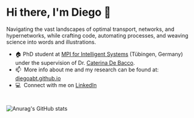 # Hi there, I'm Diego 👋

Navigating the vast landscapes of optimal transport, networks, and hypernetworks, while crafting code, automating processes, and weaving science into words and illustrations.

- :house: PhD student at [MPI for Intelligent Systems](https://is.mpg.de/) (Tübingen, Germany) under the supervision of  Dr. [Caterina De Bacco](https://www.cdebacco.com/).
- :mailbox: &nbsp;More info about me and my research can be found at: [diegoabt.github.io](https://diegoabt.github.io/)
- :computer: &nbsp;Connect with me on [LinkedIn]

#
![Anurag's GitHub stats](https://github-readme-stats-ten-gilt.vercel.app/api?username=diegoabt&hide=issues&show_icons=true&count_private=true)


<!--
**diegoabt/diegoabt** is a ✨ _special_ ✨ repository because its `README.md` (this file) appears on your GitHub profile.

Here are some ideas to get you started:

- 🔭 I’m currently working on ...
- 🌱 I’m currently learning ...
- 👯 I’m looking to collaborate on ...
- 🤔 I’m looking for help with ...
- 💬 Ask me about ...
- 📫 How to reach me: ...
- 😄 Pronouns: ...
- ⚡ Fun fact: ...
-->

<!-- links -->

[linkedin]: https://www.linkedin.com/in/diego-baptista-theuerkauf/ "Diego Baptista Theuerkauf"
